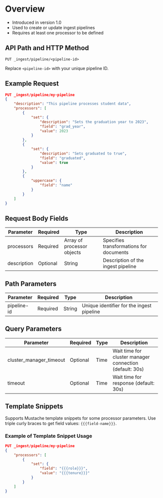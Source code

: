 # Overview

- Introduced in version 1.0
- Used to create or update ingest pipelines
- Requires at least one processor to be defined

## API Path and HTTP Method

```text
PUT _ingest/pipeline/<pipeline-id>
```

Replace `<pipeline-id>` with your unique pipeline ID.

## Example Request

```json
PUT _ingest/pipeline/my-pipeline
{
    "description": "This pipeline processes student data",
    "processors": [
        {
            "set": {
                "description": "Sets the graduation year to 2023",
                "field": "grad_year",
                "value": 2023
            }
        },
        {
            "set": {
                "description": "Sets graduated to true",
                "field": "graduated",
                "value": true
            }
        },
        {
            "uppercase": {
                "field": "name"
            }
        }
    ]
}
```

## Request Body Fields

| Parameter   | Required | Type                   | Description                              |
|-------------|----------|------------------------|------------------------------------------|
| processors  | Required | Array of processor objects | Specifies transformations for documents  |
| description | Optional | String                 | Description of the ingest pipeline       |

## Path Parameters

| Parameter   | Required | Type   | Description                              |
|-------------|----------|--------|------------------------------------------|
| pipeline-id | Required | String | Unique identifier for the ingest pipeline |

## Query Parameters

| Parameter              | Required | Type | Description                                           |
|------------------------|----------|------|-------------------------------------------------------|
| cluster_manager_timeout | Optional | Time | Wait time for cluster manager connection (default: 30s) |
| timeout                | Optional | Time | Wait time for response (default: 30s)                 |

## Template Snippets

Supports Mustache template snippets for some processor parameters. Use triple curly braces to get field values: `{{{field-name}}}`.

### Example of Template Snippet Usage

```json
PUT _ingest/pipeline/my-pipeline
{
    "processors": [
        {
            "set": {
                "field": "{{{role}}}",
                "value": "{{{tenure}}}"
            }
        }
    ]
}
```